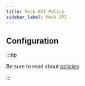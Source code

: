 ```yaml
---
title: Mock API Policy
sidebar_label: Mock API
---
```


<!-- Description goes here-->

## Configuration

:::tip

Be sure to read about [policies](/docs/policies)

:::

<PolicyConfig id="mock-api-inbound" />
